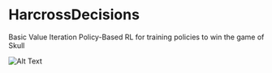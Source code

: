 # HarcrossDecisions

Basic Value Iteration Policy-Based RL for training policies to win the game of Skull

![ Alt Text](./skull_image.jpg)
